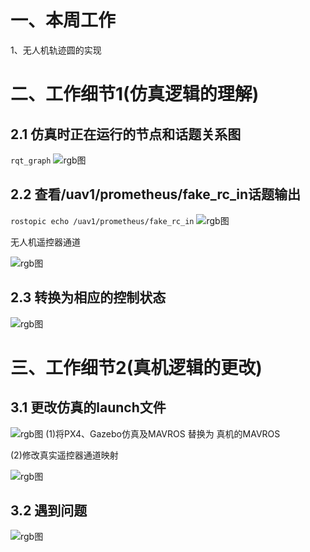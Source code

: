 # 一、本周工作
1、无人机轨迹圆的实现

#  二、工作细节1(仿真逻辑的理解)
## 2.1 仿真时正在运行的节点和话题关系图
```rqt_graph```
![rgb图](https://img-blog.csdnimg.cn/0c41b71e7eaa4d798f8770be29e84b83.png)

## 2.2 查看/uav1/prometheus/fake_rc_in话题输出 
```rostopic echo /uav1/prometheus/fake_rc_in```
![rgb图](https://img-blog.csdnimg.cn/c3290e0a876f48529faefe4b3233c785.png)

无人机遥控器通道

![rgb图](https://img-blog.csdnimg.cn/18d5ff0e0e194fb8a169f2e57d9e7f92.png)

## 2.3 转换为相应的控制状态
![rgb图](https://img-blog.csdnimg.cn/415196f2eafa46899aa9ce6845a093cb.png)


#  三、工作细节2(真机逻辑的更改)
## 3.1 更改仿真的launch文件
![rgb图](https://img-blog.csdnimg.cn/0c41b71e7eaa4d798f8770be29e84b83.png)
(1)将PX4、Gazebo仿真及MAVROS 替换为 真机的MAVROS

(2)修改真实遥控器通道映射

![rgb图](https://github.com/ZJUT-IoCS-MAS/darren_pty/blob/main/1-UAV_SLAM_PRJ/1-pic/9.png)


## 3.2 遇到问题
![rgb图](https://github.com/ZJUT-IoCS-MAS/darren_pty/blob/main/1-UAV_SLAM_PRJ/1-pic/10.png)
